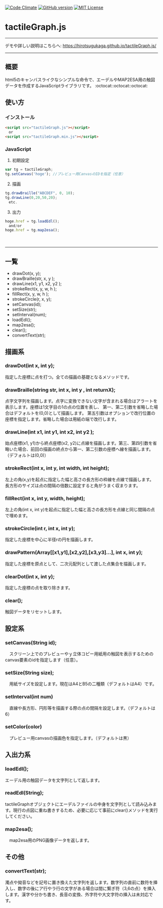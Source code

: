 [![Code Climate](https://codeclimate.com/github/HirotsuguKaga/Braille.js/badges/gpa.svg)](https://codeclimate.com/github/HirotsuguKaga/Braille.js)
[![GitHub version](https://badge.fury.io/gh/HirotsuguKaga%2FtactileGraph.js.svg)](https://badge.fury.io/gh/HirotsuguKaga%2FtactileGraph.js)
[![MIT License](http://img.shields.io/badge/license-MIT-blue.svg?style=flat)](LICENSE)
# tactileGraph.js
***
デモや詳しい説明はこちらへ: https://hirotsugukaga.github.io/tactileGraph.js/
***
## 概要
html5のキャンバスライクなシンプルな命令で、エーデルやMAP2ESA用の触図データを作成するJavaScriptライブラリです。
   :octocat::octocat::octocat:
## 使い方
### インストール
```html
<script src="tactileGraph.js"></script>
　or
<script src="tactileGraph.min.js"></script>
```
### JavaScript
1. 初期設定 
```javascript
var tg = tactileGraph;
tg.setCanvas('hoge'); //プレビュー用CanvasのIDを指定（任意）
```
2. 描画 
```javascript
tg.drawBraille("ABCDEF", 0, 10);
tg.drawLine(0,20,50,20);
　etc.
```
3. 出力
```javascript
hoge.href = tg.loadEdl();
　and/or
hoge.href = tg.map2esa();
```
　　
***
   
## 一覧
* drawDot(x, y);
* drawBraille(str, x, y );
* drawLine(x1, y1, x2, y2 );
* strokeRect(x, y, w, h );
* fillRect(x, y, w, h );
* strokeCircle(r, x, y);
* setCanvas(id);
* setSize(str);
* setInterval(num);
* loadEdl();
* map2esa();
* clear();
* convertText(str);
  
  

## 描画系
### drawDot(int x, int y);
 指定した座標に点を打つ。全ての描画の基礎となるメソッドです。
  
### drawBraille(string str, int x, int y , int returnX);
 点字文字列を描画します。点字に変換できない文字が含まれる場合はアラートを表示します。座標は1文字目の1の点の位置を表し、 第一、第二引数を省略した場合はデフォルトを(0,0)として描画します。
 第五引数はオプションで改行位置の座標を指定します。省略した場合は用紙の端で改行します。
  
### drawLine(int x1, int y1, int x2, int y2 );
 始点座標(x1, y1)から終点座標(x2, y2)に点線を描画します。第三、第四引数を省略いた場合、前回の描画の終点から第一、第二引数の座標へ線を描画します。
 （デフォルトは(0,0)）
  
### strokeRect(int x, int y, int width, int height);
 左上の角(x,y)を起点に指定した幅と高さの長方形の枠線を点線で描画します。長方形のサイズは点の間隔の倍数に設定すると角がうまく収まります。
  
### fillRect(int x, int y, width, height);
 左上の角(int x, int y)を起点に指定した幅と高さの長方形を点線と同じ間隔の点で埋めます。
  
### strokeCircle(int r, int x, int y);
 指定した座標を中心に半径rの円を描画します。
 
### drawPattern(Array[[x1,y1],[x2,y2],[x3,y3]...], int x, int y);
 指定した座標を原点として、二次元配列として渡した点集合を描画します。

### clearDot(int x, int y);
 指定した座標の点を取り除きます。

### clear();
 触図データをリセットします。
 

## 設定系
### setCanvas(String id);
　スクリーン上でのプレビューやｙ立体コピー用紙用の触図を表示するためのcanvas要素のidを指定します（任意）。
  
### setSize(String size);
　用紙サイズを設定します。現在はA4とB5の二種類（デフォルトはA4）です。
  
### setInterval(int num)
　直線や長方形、円形等を描画する際の点の間隔を設定します。（デフォルトは6）

### setColor(color)
　プレビュー用canvasの描画色を指定します。（デフォルトは黒）
  
## 入出力系
### loadEdl();
 エーデル用の触図データを文字列として返します。

### readEdl(String);
 tactileGraphオブジェクトにエーデルファイルの中身を文字列として読み込みます。現行の点図に重ね書きするため、必要に応じて事前にclear()メソッドを実行してください。
 
### map2esa();
　map2esa用のPNG画像データを返します。
  
## その他
### convertText(str);
 濁点や拗音などを記号に置き換えた文字列を返します。数字列の直前に数符を挿入し、数字の後にア行やラ行の文字がある場合は間に繋ぎ符（3,6の点）を挿入します。漢字や分かち書き、長音の変換、外字符や大文字符の挿入は未対応です。
